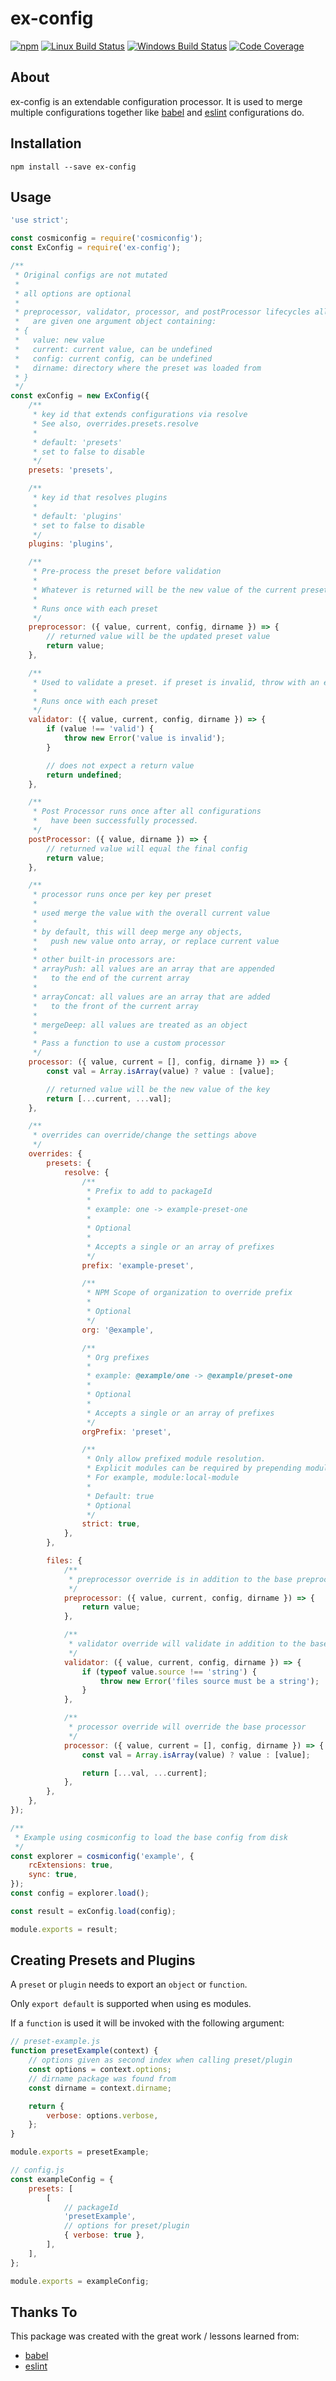 # ex-config

[![npm](https://img.shields.io/npm/v/ex-config.svg?label=npm%20version)](https://www.npmjs.com/package/ex-config)
[![Linux Build Status](https://img.shields.io/circleci/project/github/chrisblossom/ex-config/master.svg?label=linux%20build)](https://circleci.com/gh/chrisblossom/ex-config/tree/master)
[![Windows Build Status](https://img.shields.io/appveyor/ci/chrisblossom/ex-config/master.svg?label=windows%20build)](https://ci.appveyor.com/project/chrisblossom/ex-config/branch/master)
[![Code Coverage](https://img.shields.io/codecov/c/github/chrisblossom/ex-config/master.svg)](https://codecov.io/gh/chrisblossom/ex-config/branch/master)

## About

ex-config is an extendable configuration processor. It is used to merge multiple configurations together like [babel](https://github.com/babel/babel/) and [eslint](https://github.com/eslint/eslint/) configurations do.

## Installation

`npm install --save ex-config`

## Usage

```js
'use strict';

const cosmiconfig = require('cosmiconfig');
const ExConfig = require('ex-config');

/**
 * Original configs are not mutated
 *
 * all options are optional
 *
 * preprocessor, validator, processor, and postProcessor lifecycles all
 *   are given one argument object containing:
 * {
 *   value: new value
 *   current: current value, can be undefined
 *   config: current config, can be undefined
 *   dirname: directory where the preset was loaded from
 * }
 */
const exConfig = new ExConfig({
    /**
     * key id that extends configurations via resolve
     * See also, overrides.presets.resolve
     *
     * default: 'presets'
     * set to false to disable
     */
    presets: 'presets',

    /**
     * key id that resolves plugins
     *
     * default: 'plugins'
     * set to false to disable
     */
    plugins: 'plugins',

    /**
     * Pre-process the preset before validation
     *
     * Whatever is returned will be the new value of the current preset
     *
     * Runs once with each preset
     */
    preprocessor: ({ value, current, config, dirname }) => {
        // returned value will be the updated preset value
        return value;
    },

    /**
     * Used to validate a preset. if preset is invalid, throw with an error
     *
     * Runs once with each preset
     */
    validator: ({ value, current, config, dirname }) => {
        if (value !== 'valid') {
            throw new Error('value is invalid');
        }

        // does not expect a return value
        return undefined;
    },

    /**
     * Post Processor runs once after all configurations
     *   have been successfully processed.
     */
    postProcessor: ({ value, dirname }) => {
        // returned value will equal the final config
        return value;
    },

    /**
     * processor runs once per key per preset
     *
     * used merge the value with the overall current value
     *
     * by default, this will deep merge any objects,
     *   push new value onto array, or replace current value
     *
     * other built-in processors are:
     * arrayPush: all values are an array that are appended
     *   to the end of the current array
     *
     * arrayConcat: all values are an array that are added
     *   to the front of the current array
     *
     * mergeDeep: all values are treated as an object
     *
     * Pass a function to use a custom processor
     */
    processor: ({ value, current = [], config, dirname }) => {
        const val = Array.isArray(value) ? value : [value];

        // returned value will be the new value of the key
        return [...current, ...val];
    },

    /**
     * overrides can override/change the settings above
     */
    overrides: {
        presets: {
            resolve: {
                /**
                 * Prefix to add to packageId
                 *
                 * example: one -> example-preset-one
                 *
                 * Optional
                 *
                 * Accepts a single or an array of prefixes
                 */
                prefix: 'example-preset',

                /**
                 * NPM Scope of organization to override prefix
                 *
                 * Optional
                 */
                org: '@example',

                /**
                 * Org prefixes
                 *
                 * example: @example/one -> @example/preset-one
                 *
                 * Optional
                 *
                 * Accepts a single or an array of prefixes
                 */
                orgPrefix: 'preset',

                /**
                 * Only allow prefixed module resolution.
                 * Explicit modules can be required by prepending module:
                 * For example, module:local-module
                 *
                 * Default: true
                 * Optional
                 */
                strict: true,
            },
        },

        files: {
            /**
             * preprocessor override is in addition to the base preprocessor
             */
            preprocessor: ({ value, current, config, dirname }) => {
                return value;
            },

            /**
             * validator override will validate in addition to the base validator
             */
            validator: ({ value, current, config, dirname }) => {
                if (typeof value.source !== 'string') {
                    throw new Error('files source must be a string');
                }
            },

            /**
             * processor override will override the base processor
             */
            processor: ({ value, current = [], config, dirname }) => {
                const val = Array.isArray(value) ? value : [value];

                return [...val, ...current];
            },
        },
    },
});

/**
 * Example using cosmiconfig to load the base config from disk
 */
const explorer = cosmiconfig('example', {
    rcExtensions: true,
    sync: true,
});
const config = explorer.load();

const result = exConfig.load(config);

module.exports = result;
```

## Creating Presets and Plugins

A `preset` or `plugin` needs to export an `object` or `function`.

Only `export default` is supported when using es modules.

If a `function` is used it will be invoked with the following argument:

```js
// preset-example.js
function presetExample(context) {
    // options given as second index when calling preset/plugin
    const options = context.options;
    // dirname package was found from
    const dirname = context.dirname;

    return {
        verbose: options.verbose,
    };
}

module.exports = presetExample;

// config.js
const exampleConfig = {
    presets: [
        [
            // packageId
            'presetExample',
            // options for preset/plugin
            { verbose: true },
        ],
    ],
};

module.exports = exampleConfig;
```

## Thanks To

This package was created with the great work / lessons learned from:

-   [babel](https://github.com/babel/babel/)
-   [eslint](https://github.com/eslint/eslint)
